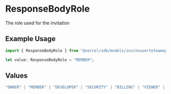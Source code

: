 # ResponseBodyRole

The role used for the invitation

## Example Usage

```typescript
import { ResponseBodyRole } from "@vercel/sdk/models/inviteusertoteamop.js";

let value: ResponseBodyRole = "MEMBER";
```

## Values

```typescript
"OWNER" | "MEMBER" | "DEVELOPER" | "SECURITY" | "BILLING" | "VIEWER" | "VIEWER_FOR_PLUS" | "CONTRIBUTOR"
```